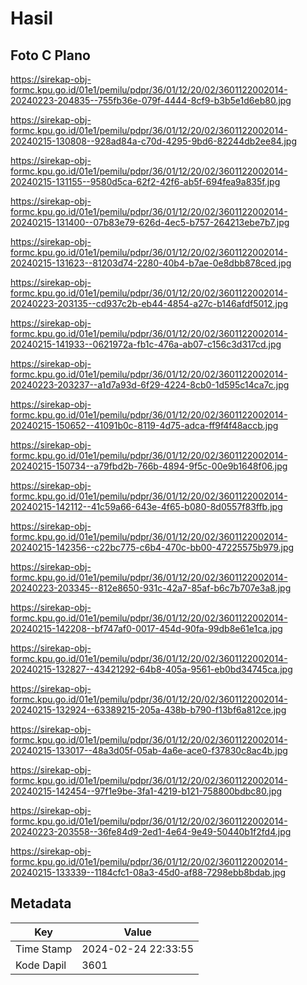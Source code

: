 # Hasil

## Foto C Plano

https://sirekap-obj-formc.kpu.go.id/01e1/pemilu/pdpr/36/01/12/20/02/3601122002014-20240223-204835--755fb36e-079f-4444-8cf9-b3b5e1d6eb80.jpg

https://sirekap-obj-formc.kpu.go.id/01e1/pemilu/pdpr/36/01/12/20/02/3601122002014-20240215-130808--928ad84a-c70d-4295-9bd6-82244db2ee84.jpg

https://sirekap-obj-formc.kpu.go.id/01e1/pemilu/pdpr/36/01/12/20/02/3601122002014-20240215-131155--9580d5ca-62f2-42f6-ab5f-694fea9a835f.jpg

https://sirekap-obj-formc.kpu.go.id/01e1/pemilu/pdpr/36/01/12/20/02/3601122002014-20240215-131400--07b83e79-626d-4ec5-b757-264213ebe7b7.jpg

https://sirekap-obj-formc.kpu.go.id/01e1/pemilu/pdpr/36/01/12/20/02/3601122002014-20240215-131623--81203d74-2280-40b4-b7ae-0e8dbb878ced.jpg

https://sirekap-obj-formc.kpu.go.id/01e1/pemilu/pdpr/36/01/12/20/02/3601122002014-20240223-203135--cd937c2b-eb44-4854-a27c-b146afdf5012.jpg

https://sirekap-obj-formc.kpu.go.id/01e1/pemilu/pdpr/36/01/12/20/02/3601122002014-20240215-141933--0621972a-fb1c-476a-ab07-c156c3d317cd.jpg

https://sirekap-obj-formc.kpu.go.id/01e1/pemilu/pdpr/36/01/12/20/02/3601122002014-20240223-203237--a1d7a93d-6f29-4224-8cb0-1d595c14ca7c.jpg

https://sirekap-obj-formc.kpu.go.id/01e1/pemilu/pdpr/36/01/12/20/02/3601122002014-20240215-150652--41091b0c-8119-4d75-adca-ff9f4f48accb.jpg

https://sirekap-obj-formc.kpu.go.id/01e1/pemilu/pdpr/36/01/12/20/02/3601122002014-20240215-150734--a79fbd2b-766b-4894-9f5c-00e9b1648f06.jpg

https://sirekap-obj-formc.kpu.go.id/01e1/pemilu/pdpr/36/01/12/20/02/3601122002014-20240215-142112--41c59a66-643e-4f65-b080-8d0557f83ffb.jpg

https://sirekap-obj-formc.kpu.go.id/01e1/pemilu/pdpr/36/01/12/20/02/3601122002014-20240215-142356--c22bc775-c6b4-470c-bb00-47225575b979.jpg

https://sirekap-obj-formc.kpu.go.id/01e1/pemilu/pdpr/36/01/12/20/02/3601122002014-20240223-203345--812e8650-931c-42a7-85af-b6c7b707e3a8.jpg

https://sirekap-obj-formc.kpu.go.id/01e1/pemilu/pdpr/36/01/12/20/02/3601122002014-20240215-142208--bf747af0-0017-454d-90fa-99db8e61e1ca.jpg

https://sirekap-obj-formc.kpu.go.id/01e1/pemilu/pdpr/36/01/12/20/02/3601122002014-20240215-132827--43421292-64b8-405a-9561-eb0bd34745ca.jpg

https://sirekap-obj-formc.kpu.go.id/01e1/pemilu/pdpr/36/01/12/20/02/3601122002014-20240215-132924--63389215-205a-438b-b790-f13bf6a812ce.jpg

https://sirekap-obj-formc.kpu.go.id/01e1/pemilu/pdpr/36/01/12/20/02/3601122002014-20240215-133017--48a3d05f-05ab-4a6e-ace0-f37830c8ac4b.jpg

https://sirekap-obj-formc.kpu.go.id/01e1/pemilu/pdpr/36/01/12/20/02/3601122002014-20240215-142454--97f1e9be-3fa1-4219-b121-758800bdbc80.jpg

https://sirekap-obj-formc.kpu.go.id/01e1/pemilu/pdpr/36/01/12/20/02/3601122002014-20240223-203558--36fe84d9-2ed1-4e64-9e49-50440b1f2fd4.jpg

https://sirekap-obj-formc.kpu.go.id/01e1/pemilu/pdpr/36/01/12/20/02/3601122002014-20240215-133339--1184cfc1-08a3-45d0-af88-7298ebb8bdab.jpg


## Metadata

| Key        | Value               |
| ---------- | ------------------- |
| Time Stamp | 2024-02-24 22:33:55 |
| Kode Dapil | 3601                |



